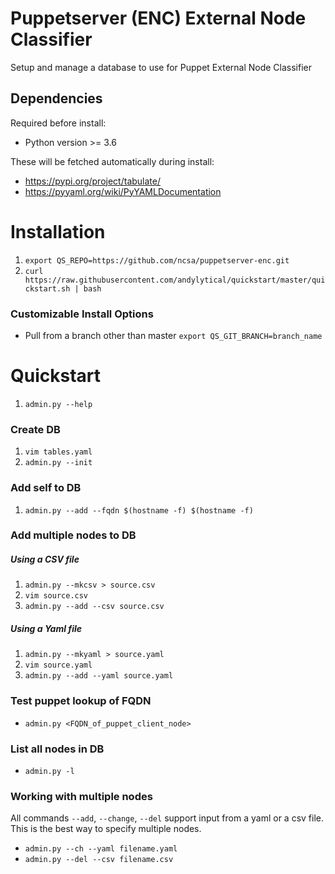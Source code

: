 # Puppetserver (ENC) External Node Classifier
Setup and manage a database to use for Puppet External Node Classifier

## Dependencies
Required before install:
* Python version >= 3.6

These will be fetched automatically during install:
* https://pypi.org/project/tabulate/
* https://pyyaml.org/wiki/PyYAMLDocumentation

# Installation
1. `export QS_REPO=https://github.com/ncsa/puppetserver-enc.git`
1. `curl https://raw.githubusercontent.com/andylytical/quickstart/master/quickstart.sh | bash`

### Customizable Install Options
- Pull from a branch other than master
`export QS_GIT_BRANCH=branch_name`

# Quickstart
1. `admin.py --help`

### Create DB
1. `vim tables.yaml`
1. `admin.py --init`

### Add self to DB
1. `admin.py --add --fqdn $(hostname -f) $(hostname -f)`

### Add multiple nodes to DB
##### Using a CSV file
1. `admin.py --mkcsv > source.csv`
1. `vim source.csv`
1. `admin.py --add --csv source.csv`
##### Using a Yaml file
1. `admin.py --mkyaml > source.yaml`
1. `vim source.yaml`
1. `admin.py --add --yaml source.yaml`

### Test puppet lookup of FQDN
* `admin.py <FQDN_of_puppet_client_node>`

### List all nodes in DB
* `admin.py -l`

### Working with multiple nodes
All commands `--add`, `--change`, `--del` support input from a yaml or a csv file. This is the best way to specify multiple nodes.
* `admin.py --ch --yaml filename.yaml`
* `admin.py --del --csv filename.csv`
